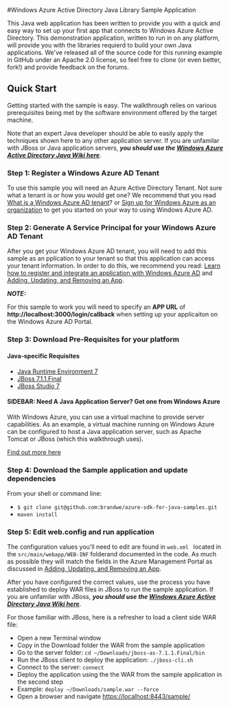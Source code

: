 #Windows Azure Active Directory Java Library Sample Application


This Java web application has been written to provide you with a quick and easy way to set up your first app that connects to Windows Azure Active Directory. This demonstration application, written to run in on any platform, will provide you with the libraries requierd to build your own Java applications. We've released all of the source code for this running example in GitHub under an Apache 2.0 license, so feel free to clone (or even better, fork!) and provide feedback on the forums.

## Quick Start

Getting started with the sample is easy. The walkthrough relies on various prerequisites being met by the software environment offered by the target machine.Note that an expert Java developer should be able to easily apply the techniques shown here to any other application server.  If you are unfamilar with JBoss or Java application servers, ***you should use the [Windows Azure Active Directory Java Wiki here](https://github.com/WindowsAzureAD/activedirectoryauthenticationlib-sample-for-java/wiki/Windows-Azure-Active-Directory-WebSSO-with-Java)***. 

### Step 1: Register a Windows Azure AD Tenant

To use this sample you will need an Azure Active Directory Tenant. Not sure what a tenant is or how you would get one? We recommend that you read [What is a Windows Azure AD tenant](http://technet.microsoft.com/library/jj573650.aspx)? or [Sign up for Windows Azure as an organization](http://www.windowsazure.com/en-us/manage/services/identity/organizational-account/) to get you started on your way to using Windows Azure AD.

### Step 2: Generate A Service Principal for your Windows Azure AD Tenant

After you get your Windows Azure AD tenant, you will need to add this sample as an pplication to your tenant so that this application can access your tenant information.  In order to do this, we recommend you read: [Learn how to register and integrate an application with Windows Azure AD](http://msdn.microsoft.com/en-us/library/windowsazure/dn151122.aspx) and [Adding, Updating, and Removing an App](http://msdn.microsoft.com/en-us/library/windowsazure/dn132599.aspx). 

***NOTE:***

For this sample to work you will need to specify an **APP URL** of **http://localhost:3000/login/callback** when setting up your applicaiton on the Windows Azure AD Portal.

### Step 3: Download Pre-Requisites for your platform


#### Java-specific Requisites
* [Java Runtime Environment 7](http://www.oracle.com/technetwork/java/javase/downloads/jdk7-downloads-1880260.html)* [JBoss 7.1.1.Final](http://www.jboss.org/jbossas/downloads/)* [JBoss Studio 7](https://devstudio.jboss.com/earlyaccess/)
#### SIDEBAR: Need A Java Application Server? Get one from Windows Azure

With Windows Azure, you can use a virtual machine to provide server capabilities. As an example, a virtual machine running on Windows Azure can be configured to host a Java application server, such as Apache Tomcat or JBoss (which this walkthrough uses). 

[Find out more here](http://www.windowsazure.com/en-us/develop/java/tutorials/tomcat-on-a-virtual-machine/)

### Step 4: Download the Sample application and update dependencies

From your shell or command line:

* `$ git clone git@github.com:brandwe/azure-sdk-for-java-samples.git`
* `maven install`

### Step 5: Edit web.config and run application


The configuration values you'll need to edit are found in ```web.xml ``` located in the `src/main/webapp/WEB-INF` folderand documented in the code. As much as possible they will match the fields in the Azure Management Portal as discussed in [Adding, Updating, and Removing an App](http://msdn.microsoft.com/en-us/library/windowsazure/dn132599.aspx).

After you have configured the correct values, use the process you have established to deploy WAR files in JBoss to run the sample application. If you are unfamilar with JBoss, ***you should use the [Windows Azure Active Directory Java Wiki here](https://github.com/WindowsAzureAD/activedirectoryauthenticationlib-sample-for-java/wiki/Windows-Azure-Active-Directory-WebSSO-with-Java)***.

For those familiar with JBoss, here is a refresher to load a client side WAR file:

* Open a new Terminal window
* Copy in the Download folder the WAR from the sample application
* Go to the server folder: `cd ~/Downloads/jboss-as-7.1.1.Final/bin`
* Run the JBoss client to deploy the application: `./jboss-cli.sh`
* Connect to the server: `connect`
* Deploy the application using the the WAR from the sample application in the second step
* Example: `deploy ~/Downloads/sample.war --force`
* Open a browser and navigate [https://localhost:8443/sample/](https://localhost:8443/sample/)